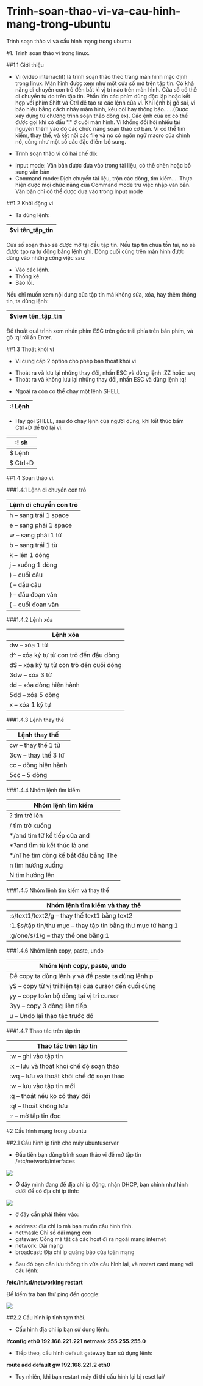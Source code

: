# Trinh-soan-thao-vi-va-cau-hinh-mang-trong-ubuntu
Trình soạn thảo vi và cấu hình mạng trong ubuntu

#1. Trình soạn thảo vi trong linux.

##1.1 Giới thiệu

- Vi (video interractif) là trình soạn thảo theo trang màn hình mặc định trong linux. Màn hình được xem như một cửa sổ mở trên tập tin. Có khả năng di chuyển con trỏ đến bất kì vị trí nào trên màn hình. Cửa sổ có thể di chuyển tự do trên tập tin. Phần lớn các phím dùng độc lập hoặc kết hợp với phím Shift và Ctrl để tạo ra các lệnh của vi. Khi lệnh bị gõ sai, vi báo hiệu bằng cách nháy màm hình, kêu còi hay thông báo......(Được xây dụng từ chương trình soạn thảo dòng ex). Các ệnh của ex có thể được gọi khi có dấu "." ở cuối màn hình. Vi khồng đồi hỏi nhiều tài nguyên thêm vào đó các chức năng soạn thảo cơ bản. Vi có thể tìm kiếm, thay thế, và kết nối các file và nó có ngôn ngữ macro của chính nó, cũng như một số các đặc điểm bổ sung.

- Trình soạn thảo vi có hai chế độ:
<ul>
<li>Input mode: Văn bản được đưa vào trong tài liệu, có thể chèn hoặc bổ sung văn bản</li>
<li>Command mode: Dịch chuyển tài liệu, trộn các dòng, tìm kiếm.... Thực hiện được mọi chức năng của Command mode trư việc nhập văn bản. Văn bản chỉ có thể được đưa vào trong Input mode</li>
</ul>

##1.2 Khởi động vi

-  Ta dùng lệnh:

| $vi tên_tập_tin |
|-----------------|

Cửa sổ soạn thảo sẽ được mở tại đầu tập tin. Nếu tập tin chưa tồn tại, nó sẽ được tạo ra tự động bằng lệnh ghi. Dòng cuối cùng trên màn hình được dùng vào những công việc sau:
- Vào các lệnh.
- Thống kê.
- Báo lỗi.

Nếu chỉ muốn xem nội dung của tập tin mà không sửa, xóa, hay thêm thông tin, ta dùng lệnh:

| $view tên_tập_tin |
|-------------------|

Để thoát quá trình xem nhấn phím ESC trên góc trái phía trên bàn phím, và gõ :q! rồi ấn Enter.


##1.3 Thoát khỏi vi

- Vi cung cấp 2 option cho phép bạn thoát khỏi vi
<ul>
<li>Thoát ra và lưu lại những thay đổi, nhấn ESC và dùng lệnh :ZZ hoặc :wq</li>
<li>Thoát ra và không lưu lại những thay đổi, nhấn ESC và dùng lệnh :q!</li>
</ul>

- Ngoài ra còn có thể chạy một lệnh SHELL

| :! Lệnh |
|---------|

- Hay gọi SHELL, sau đó chạy lệnh của người dùng, khi kết thúc bấm Ctrl+D để trở lại vi:

|:! sh |
|-------|
| $ Lệnh |
| $ Ctrl+D |

##1.4 Soạn thảo vi.

###1.4.1 Lệnh di chuyển con trỏ

| Lệnh di chuyển con trỏ |
|------------------------|
| h  – sang trái 1 space |
| e  – sang phải 1 space |
| w  – sang phải 1 từ |
| b  – sang trái 1 từ |
| k  – lên 1 dòng |
| j  – xuống 1 dòng |
| )  – cuối câu |
| (  – đầu câu |
| }  – đầu đoạn văn |
| {  – cuối đoạn văn |

###1.4.2 Lệnh xóa

| Lệnh xóa |
|----------|
| dw  – xóa 1 từ |
| d^  – xóa ký tự từ con trỏ đến đầu dòng |
| d$  – xóa ký tự từ con trỏ đến cuối dòng |
| 3dw  – xóa 3 từ |
| dd  – xóa dòng hiện hành |
| 5dd  – xóa 5 dòng |
| x  – xóa 1 ký tự |

###1.4.3 Lệnh thay thế

| Lệnh thay thế |
|---------------|
| cw  – thay thế 1 từ |
| 3cw  – thay thế 3 từ |
| cc  – dòng hiện hành |
| 5cc  – 5 dòng |

###1.4.4 Nhóm lệnh tìm kiếm

| Nhóm lệnh tìm kiếm |
|--------------------|
| ?  tìm  trở lên |
| /   tìm  trở xuống |
| */and   tìm từ kế tiếp của and |
| *?and   tìm từ kết thúc là and |
| */nThe   tìm dòng kế bắt đầu bằng The |
| n   tìm hướng xuống |
| N  tìm hướng lên |

###1.4.5 Nhóm lệnh tìm kiếm và thay thế

| Nhóm lệnh tìm kiếm và thay thế |
|--------------------------------|
| :s/text1/text2/g  – thay thế text1 bằng text2 |
| :1.$s/tập tin/thư mục  – thay tập tin bằng thư mục từ hàng 1 |
| :g/one/s/1/g  – thay thế one bằng 1 |

###1.4.6 Nhóm lệnh copy, paste, undo

| Nhóm lệnh copy, paste, undo |
|-----------------------------|
| Để copy ta dùng lệnh y và để paste ta dùng lệnh p |
| y$  – copy từ vị trí hiện tại của cursor đến cuối cùng |
| yy  – copy toàn bộ dòng tại vị trí cursor |
| 3yy  – copy 3 dòng liên tiếp |
| u  – Undo lại thao tác trước đó |

###1.4.7 Thao tác trên tập tin

| Thao tác trên tập tin |
|-----------------------|
|:w  – ghi vào tập tin |
| :x   – lưu và thoát khỏi chế độ soạn thảo |
| :wq  – lưu và thoát khỏi chế độ soạn thảo |
| :w  – lưu vào tập tin mới |
| :q  – thoát nếu ko có thay đổi |
| :q!  – thoát không lưu |
| :r  – mở tập tin đọc |



#2 Cấu hình mạng trong ubuntu

##2.1 Cấu hình ip tĩnh cho máy ubuntuserver

- Đầu tiên bạn dùng trình soạn thảo vi để mở tập tin /etc/network/interfaces

<img src="http://i.imgur.com/yEYQkYl.png">

- Ở đây mình đang để địa chỉ ip động, nhận DHCP, bạn chỉnh như hình dưới để có địa chỉ ip tĩnh:

<img src="http://i.imgur.com/OaPb2L2.png">

- ở đây cần phải thêm vào:
<ul>
<li>address: địa chỉ ip mà bạn muốn cấu hình tĩnh.</li>
<li>netmask: Chỉ số dải mạng con</li>
<li>gateway: Cổng mà tất cả các host đi ra ngoài mạng internet</li>
<li>network: Dải mạng</li>
<li>broadcast: Địa chỉ ip quảng báo của toàn mạng</li>
</ul>

- Sau đó bạn cần lưu thông tin vừa cấu hình lại, và restart card mạng với câu lệnh:

**/etc/init.d/networking restart**

Để kiểm tra bạn thử ping đến google:

<img src="http://i.imgur.com/kpaBf38.png">

##2.2 Cấu hình ip tĩnh tạm thời.

- Cấu hình địa chỉ ip bạn sử dụng lệnh:

**ifconfig eth0 192.168.221.221 netmask 255.255.255.0**

- Tiếp theo, cấu hình default gateway bạn sử dụng lệnh:

**route add default gw 192.168.221.2 eth0**

- Tuy nhiên, khi bạn restart máy đi thì cấu hình lại bị reset lại/

